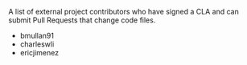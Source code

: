 A list of external project contributors who have signed a CLA and can submit Pull Requests that change code files.

* bmullan91
* charleswli
* ericjimenez